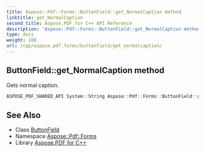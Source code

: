 ```yaml
---
title: Aspose::Pdf::Forms::ButtonField::get_NormalCaption method
linktitle: get_NormalCaption
second_title: Aspose.PDF for C++ API Reference
description: 'Aspose::Pdf::Forms::ButtonField::get_NormalCaption method. Gets normal caption in C++.'
type: docs
weight: 100
url: /cpp/aspose.pdf.forms/buttonfield/get_normalcaption/
---
```

## ButtonField::get_NormalCaption method


Gets normal caption.

```cpp
ASPOSE_PDF_SHARED_API System::String Aspose::Pdf::Forms::ButtonField::get_NormalCaption()
```

## See Also

* Class [ButtonField](../)
* Namespace [Aspose::Pdf::Forms](../../)
* Library [Aspose.PDF for C++](../../../)
